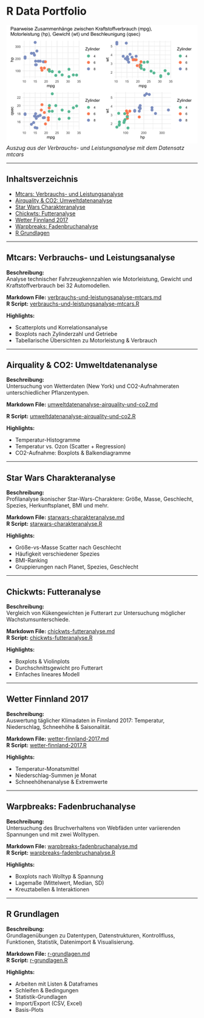 # R Data Portfolio

![Verbrauchs- und Leistungsanalyse](Paarweise_Zusammenhaenge_mpg_hp_wt_qsec.png)  
*Auszug aus der Verbrauchs- und Leistungsanalyse mit dem Datensatz mtcars*

---

## Inhaltsverzeichnis
- [Mtcars: Verbrauchs- und Leistungsanalyse](#mtcars-verbrauchs--und-leistungsanalyse)
- [Airquality & CO2: Umweltdatenanalyse](#airquality--co2-umweltdatenanalyse)
- [Star Wars Charakteranalyse](#star-wars-charakteranalyse)
- [Chickwts: Futteranalyse](#chickwts-futteranalyse)
- [Wetter Finnland 2017](#wetter-finnland-2017)
- [Warpbreaks: Fadenbruchanalyse](#warpbreaks-fadenbruchanalyse)
- [R Grundlagen](#r-grundlagen)

---

## Mtcars: Verbrauchs- und Leistungsanalyse
**Beschreibung:**  
Analyse technischer Fahrzeugkennzahlen wie Motorleistung, Gewicht und Kraftstoffverbrauch bei 32 Automodellen.

**Markdown File:** [verbrauchs-und-leistungsanalyse-mtcars.md](verbrauchs-und-leistungsanalyse-mtcars.md)  
**R Script:** [verbrauchs-und-leistungsanalyse-mtcars.R](verbrauchs-und-leistungsanalyse-mtcars.R)

**Highlights:**
- Scatterplots und Korrelationsanalyse
- Boxplots nach Zylinderzahl und Getriebe
- Tabellarische Übersichten zu Motorleistung & Verbrauch

---

## Airquality & CO2: Umweltdatenanalyse
**Beschreibung:**  
Untersuchung von Wetterdaten (New York) und CO2-Aufnahmeraten unterschiedlicher Pflanzentypen.

**Markdown File:** [umweltdatenanalyse-airquality-und-co2.md](umweltdatenanalyse-airquality-und-co2.md)

**R Script:** [umweltdatenanalyse-airquality-und-co2.R](umweltdatenanalyse-airquality-und-co2.R)

**Highlights:**
- Temperatur-Histogramme
- Temperatur vs. Ozon (Scatter + Regression)
- CO2-Aufnahme: Boxplots & Balkendiagramme

---

## Star Wars Charakteranalyse
**Beschreibung:**  
Profilanalyse ikonischer Star-Wars-Charaktere: Größe, Masse, Geschlecht, Spezies, Herkunftsplanet, BMI und mehr.

**Markdown File:** [starwars-charakteranalyse.md](starwars-charakteranalyse.md)  
**R Script:** [starwars-charakteranalyse.R](starwars-charakteranalyse.R)

**Highlights:**
- Größe-vs-Masse Scatter nach Geschlecht
- Häufigkeit verschiedener Spezies
- BMI-Ranking
- Gruppierungen nach Planet, Spezies, Geschlecht

---

## Chickwts: Futteranalyse
**Beschreibung:**  
Vergleich von Kükengewichten je Futterart zur Untersuchung möglicher Wachstumsunterschiede.

**Markdown File:** [chickwts-futteranalyse.md](chickwts-futteranalyse.md)  
**R Script:** [chickwts-futteranalyse.R](chickwts-futteranalyse.R)

**Highlights:**
- Boxplots & Violinplots
- Durchschnittsgewicht pro Futterart
- Einfaches lineares Modell

---

## Wetter Finnland 2017
**Beschreibung:**  
Auswertung täglicher Klimadaten in Finnland 2017: Temperatur, Niederschlag, Schneehöhe & Saisonalität.

**Markdown File:** [wetter-finnland-2017.md](wetter-finnland-2017.md)  
**R Script:** [wetter-finnland-2017.R](wetter-finnland-2017.R)

**Highlights:**
- Temperatur-Monatsmittel
- Niederschlag-Summen je Monat
- Schneehöhenanalyse & Extremwerte

---

## Warpbreaks: Fadenbruchanalyse
**Beschreibung:**  
Untersuchung des Bruchverhaltens von Webfäden unter variierenden Spannungen und mit zwei Wolltypen.

**Markdown File:** [warpbreaks-fadenbruchanalyse.md](warpbreaks-fadenbruchanalyse.md)  
**R Script:** [warpbreaks-fadenbruchanalyse.R](warpbreaks-fadenbruchanalyse.R)

**Highlights:**
- Boxplots nach Wolltyp & Spannung
- Lagemaße (Mittelwert, Median, SD)
- Kreuztabellen & Interaktionen

---

## R Grundlagen 
**Beschreibung:**  
Grundlagenübungen zu Datentypen, Datenstrukturen, Kontrollfluss, Funktionen, Statistik, Datenimport & Visualisierung.

**Markdown File:** [r-grundlagen.md](r-grundlagen.md)  
**R Script:** [r-grundlagen.R](r-grundlagen.R)

**Highlights:**
- Arbeiten mit Listen & Dataframes
- Schleifen & Bedingungen
- Statistik-Grundlagen
- Import/Export (CSV, Excel)
- Basis-Plots
